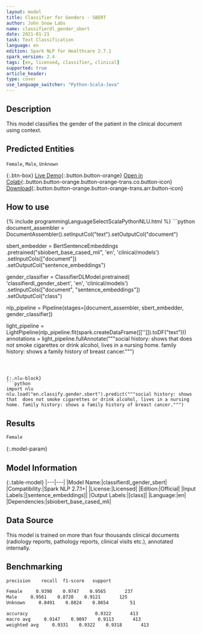 ```yaml
---
layout: model
title: Classifier for Genders - SBERT
author: John Snow Labs
name: classifierdl_gender_sbert
date: 2021-01-21
task: Text Classification
language: en
edition: Spark NLP for Healthcare 2.7.1
spark_version: 2.4
tags: [en, licensed, classifier, clinical]
supported: true
article_header:
type: cover
use_language_switcher: "Python-Scala-Java"
---
```


## Description

This model classifies the gender of the patient in the clinical document using context.

## Predicted Entities

`Female`, `Male`, `Unknown`

{:.btn-box}
[Live Demo](https://demo.johnsnowlabs.com/healthcare/CLASSIFICATION_GENDER/){:.button.button-orange}
[Open in Colab](https://colab.research.google.com/github/JohnSnowLabs/spark-nlp-workshop/blob/master/tutorials/Certification_Trainings/Healthcare/21_Gender_Classifier.ipynb){:.button.button-orange.button-orange-trans.co.button-icon}
[Download](https://s3.amazonaws.com/auxdata.johnsnowlabs.com/clinical/models/classifierdl_gender_sbert_en_2.7.1_2.4_1611248306976.zip){:.button.button-orange.button-orange-trans.arr.button-icon}

## How to use



<div class="tabs-box" markdown="1">
{% include programmingLanguageSelectScalaPythonNLU.html %}
```python
document_assembler = DocumentAssembler().setInputCol("text").setOutputCol("document")

sbert_embedder = BertSentenceEmbeddings\
.pretrained("sbiobert_base_cased_mli", 'en', 'clinical/models')\
.setInputCols(["document"])\
.setOutputCol("sentence_embeddings")

gender_classifier = ClassifierDLModel.pretrained( 'classifierdl_gender_sbert', 'en', 'clinical/models') \
.setInputCols(["document", "sentence_embeddings"]) \
.setOutputCol("class")

nlp_pipeline = Pipeline(stages=[document_assembler, sbert_embedder, gender_classifier])

light_pipeline = LightPipeline(nlp_pipeline.fit(spark.createDataFrame([['']]).toDF("text")))
annotations = light_pipeline.fullAnnotate("""social history: shows that  does not smoke cigarettes or drink alcohol, lives in a nursing home. family history: shows a family history of breast cancer.""")
```



{:.nlu-block}
```python
import nlu
nlu.load("en.classify.gender.sbert").predict("""social history: shows that  does not smoke cigarettes or drink alcohol, lives in a nursing home. family history: shows a family history of breast cancer.""")
```

</div>

## Results

```bash
Female
```

{:.model-param}
## Model Information

{:.table-model}
|---|---|
|Model Name:|classifierdl_gender_sbert|
|Compatibility:|Spark NLP 2.7.1+|
|License:|Licensed|
|Edition:|Official|
|Input Labels:|[sentence_embeddings]|
|Output Labels:|[class]|
|Language:|en|
|Dependencies:|sbiobert_base_cased_mli|

## Data Source

This model is trained on more than four thousands clinical documents (radiology reports, pathology reports, clinical visits etc.), annotated internally.

## Benchmarking

```bash
precision    recall  f1-score   support

Female     0.9390    0.9747    0.9565       237
Male     0.9561    0.8720    0.9121       125
Unknown     0.8491    0.8824    0.8654        51

accuracy                         0.9322       413
macro avg     0.9147    0.9097    0.9113       413
weighted avg     0.9331    0.9322    0.9318       413
```